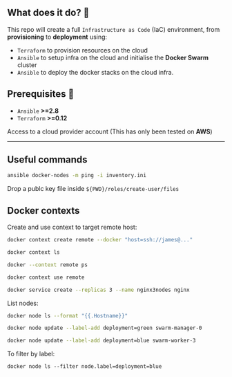## What does it do? 🔎
This repo will create a full `Infrastructure as Code` (IaC) environment, from **provisioning** to **deployment** using:

- `Terraform` to provision resources on the cloud
- `Ansible` to setup infra on the cloud and initialise the **Docker Swarm** cluster
- `Ansible` to deploy the docker stacks on the cloud infra.

## Prerequisites 🔐

-  `Ansible`   **>=2.8**
-  `Terraform` **>=0.12**

Access to a cloud provider account (This has only been tested on **AWS**)

---

## Useful commands

```bash
ansible docker-nodes -m ping -i inventory.ini
```

Drop a publc key file inside `${PWD}/roles/create-user/files`


## Docker contexts

Create and use context to target remote host:

```bash
docker context create remote --docker "host=ssh://james@..."
```

```bash
docker context ls
```

```bash
docker --context remote ps
```

```bash
docker context use remote
```

```bash
docker service create --replicas 3 --name nginx3nodes nginx
```



List nodes:

```bash
docker node ls --format "{{.Hostname}}"
```


```bash
docker node update --label-add deployment=green swarm-manager-0
```

```bash
docker node update --label-add deployment=blue swarm-worker-3
```

To filter by label:

`docker node ls --filter node.label=deployment=blue`
